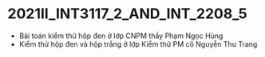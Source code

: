 # 2021II_INT3117_2_AND_INT_2208_5
- Bài toán kiểm thử hộp đen ở lớp CNPM thầy Phạm Ngọc Hùng 
- Kiểm thử hộp đen và hộp trắng ở lớp Kiểm thử PM cô Nguyễn Thu Trang

